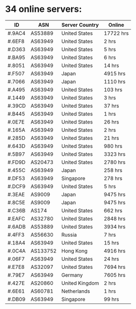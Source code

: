 # 34 online servers:

| ID | ASN | Server Country | Online |
| ------ | ------ | ------ | ------ |
| #.9AC4 | AS53889 | United States | 17722 hrs |
| #.6EF8 | AS63949 | United States | 2 hrs |
| #.D363 | AS63949 | United States | 5 hrs |
| #.BA95 | AS63949 | United States | 6 hrs |
| #.8051 | AS63949 | United States | 14 hrs |
| #.F507 | AS63949 | Japan | 4915 hrs |
| #.7066 | AS63949 | Japan | 1110 hrs |
| #.A495 | AS63949 | United States | 103 hrs |
| #.1449 | AS63949 | United States | 3 hrs |
| #.39CD | AS63949 | United States | 37 hrs |
| #.B445 | AS63949 | United States | 1 hrs |
| #.0E7E | AS63949 | United States | 26 hrs |
| #.165A | AS63949 | United States | 2 hrs |
| #.285D | AS63949 | United States | 21 hrs |
| #.643D | AS63949 | United States | 980 hrs |
| #.5B97 | AS63949 | United States | 3323 hrs |
| #.FD9D | AS20473 | United States | 2780 hrs |
| #.455C | AS63949 | Japan | 258 hrs |
| #.DF53 | AS63949 | Singapore | 278 hrs |
| #.DCF9 | AS63949 | United States | 5 hrs |
| #.3EAE | AS9009 | Japan | 9475 hrs |
| #.8C5E | AS9009 | Japan | 9475 hrs |
| #.C36B | AS174 | United States | 662 hrs |
| #.EAFC | AS32780 | United States | 2848 hrs |
| #.6ADB | AS53889 | United States | 3934 hrs |
| #.4FF3 | AS56630 | Russia | 7 hrs |
| #.18A4 | AS63949 | United States | 15 hrs |
| #.0C4A | AS133752 | Hong Kong | 4916 hrs |
| #.06F7 | AS63949 | United States | 24 hrs |
| #.E7E8 | AS32097 | United States | 7694 hrs |
| #.79E7 | AS63949 | Germany | 7605 hrs |
| #.427E | AS20860 | United Kingdom | 2 hrs |
| #.6E61 | AS60781 | Netherlands | 1 hrs |
| #.DB09 | AS63949 | Singapore | 99 hrs |

